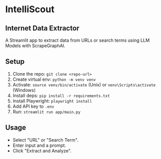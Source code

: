 # IntelliScout

## Internet Data Extractor
A Streamlit app to extract data from URLs or search terms using LLM Models with ScrapeGraphAI.

## Setup
1. Clone the repo: `git clone <repo-url>`
2. Create virtual env: `python -m venv venv`
3. Activate: `source venv/bin/activate` (Unix) or `venv\Scripts\activate` (Windows)
4. Install deps: `pip install -r requirements.txt`
5. Install Playwright: `playwright install`
6. Add API key to `.env`
7. Run: `streamlit run app/main.py`

## Usage
- Select "URL" or "Search Term".
- Enter input and a prompt.
- Click "Extract and Analyze".
